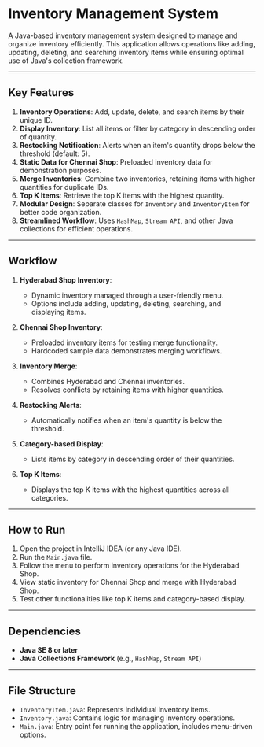 # Inventory Management System

A Java-based inventory management system designed to manage and organize inventory efficiently. This application allows operations like adding, updating, deleting, and searching inventory items while ensuring optimal use of Java's collection framework.

---

## Key Features
1. **Inventory Operations**: Add, update, delete, and search items by their unique ID.
2. **Display Inventory**: List all items or filter by category in descending order of quantity.
3. **Restocking Notification**: Alerts when an item's quantity drops below the threshold (default: 5).
4. **Static Data for Chennai Shop**: Preloaded inventory data for demonstration purposes.
5. **Merge Inventories**: Combine two inventories, retaining items with higher quantities for duplicate IDs.
6. **Top K Items**: Retrieve the top K items with the highest quantity.
7. **Modular Design**: Separate classes for `Inventory` and `InventoryItem` for better code organization.
8. **Streamlined Workflow**: Uses `HashMap`, `Stream API`, and other Java collections for efficient operations.

---

## Workflow
1. **Hyderabad Shop Inventory**:
   - Dynamic inventory managed through a user-friendly menu.
   - Options include adding, updating, deleting, searching, and displaying items.

2. **Chennai Shop Inventory**:
   - Preloaded inventory items for testing merge functionality.
   - Hardcoded sample data demonstrates merging workflows.

3. **Inventory Merge**:
   - Combines Hyderabad and Chennai inventories.
   - Resolves conflicts by retaining items with higher quantities.

4. **Restocking Alerts**:
   - Automatically notifies when an item's quantity is below the threshold.

5. **Category-based Display**:
   - Lists items by category in descending order of their quantities.

6. **Top K Items**:
   - Displays the top K items with the highest quantities across all categories.

---

## How to Run
1. Open the project in IntelliJ IDEA (or any Java IDE).
2. Run the `Main.java` file.
3. Follow the menu to perform inventory operations for the Hyderabad Shop.
4. View static inventory for Chennai Shop and merge with Hyderabad Shop.
5. Test other functionalities like top K items and category-based display.

---

## Dependencies
- **Java SE 8 or later**
- **Java Collections Framework** (e.g., `HashMap`, `Stream API`)

---

## File Structure
- `InventoryItem.java`: Represents individual inventory items.
- `Inventory.java`: Contains logic for managing inventory operations.
- `Main.java`: Entry point for running the application, includes menu-driven options.
